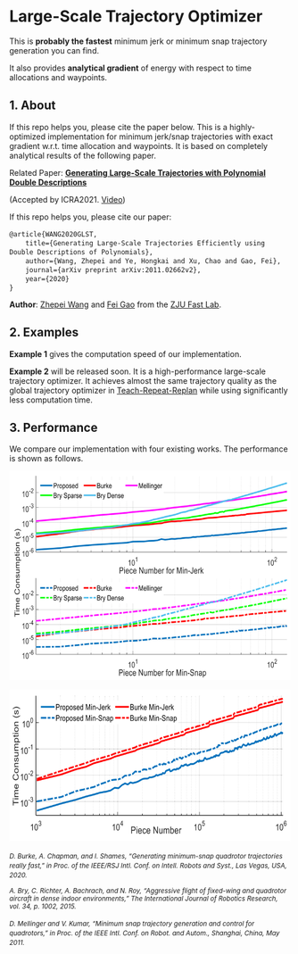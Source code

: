 # Large-Scale Trajectory Optimizer
This is __probably the fastest__ minimum jerk or minimum snap trajectory generation you can find.

It also provides __analytical gradient__ of energy with respect to time allocations and waypoints.

## 1. About
If this repo helps you, please cite the paper below.
This is a highly-optimized implementation for minimum jerk/snap trajectories with exact gradient w.r.t. time allocation and waypoints. It is based on completely analytical results of the following paper.

Related Paper: [__Generating Large-Scale Trajectories with Polynomial Double Descriptions__](https://zhepeiwang.github.io/pubs/icra_2021_largescale.pdf)

(Accepted by ICRA2021. [Video](https://www.youtube.com/watch?v=tA3fIyggH4I))

If this repo helps you, please cite our paper:

    @article{WANG2020GLST,
        title={Generating Large-Scale Trajectories Efficiently using Double Descriptions of Polynomials},
        author={Wang, Zhepei and Ye, Hongkai and Xu, Chao and Gao, Fei},
        journal={arXiv preprint arXiv:2011.02662v2},
        year={2020}
    }

__Author__: [Zhepei Wang](https://zhepeiwang.github.io/) and [Fei Gao](https://ustfei.com/) from the [ZJU Fast Lab](http://zju-fast.com/).

## 2. Examples

__Example 1__ gives the computation speed of our implementation.

__Example 2__ will be released soon. It is a high-performance large-scale trajectory optimizer. It achieves almost the same trajectory quality as the global trajectory optimizer in [Teach-Repeat-Replan](https://github.com/HKUST-Aerial-Robotics/Teach-Repeat-Replan) while using significantly less computation time.

## 3. Performance

We compare our implementation with four existing works. The performance is shown as follows.

<p align="center">
  <img src="misc/ModerateScale.png" width = "640" height = "375"/>
</p>
<p align="center">
  <img src="misc/LargeScale.png" width = "640" height = "272"/>
</p>

<small> <em>D. Burke, A. Chapman, and I. Shames, “Generating minimum-snap quadrotor trajectories really fast,” in Proc. of the IEEE/RSJ Intl. Conf. on Intell. Robots and Syst., Las Vegas, USA, 2020.

A. Bry, C. Richter, A. Bachrach, and N. Roy, “Aggressive flight of fixed-wing and quadrotor aircraft in dense indoor environments,” The International Journal of Robotics Research, vol. 34, p. 1002, 2015.

D. Mellinger and V. Kumar, “Minimum snap trajectory generation and control for quadrotors,” in Proc. of the IEEE Intl. Conf. on Robot. and Autom., Shanghai, China, May 2011.</em> </small>
